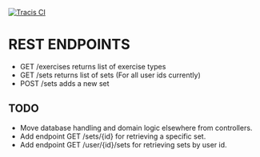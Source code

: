 [![Tracis CI](https://travis-ci.org/kajstrom/repmaxtrackerbackend.svg?branch=master)](https://travis-ci.org/kajstrom/repmaxtrackerbackend)

# REST ENDPOINTS

- GET /exercises returns list of exercise types
- GET /sets returns list of sets (For all user ids currently)
- POST /sets adds a new set

## TODO

- Move database handling and domain logic elsewhere from controllers.
- Add endpoint GET /sets/{id} for retrieving a specific set.
- Add endpoint GET /user/{id}/sets for retrieving sets by user id.

